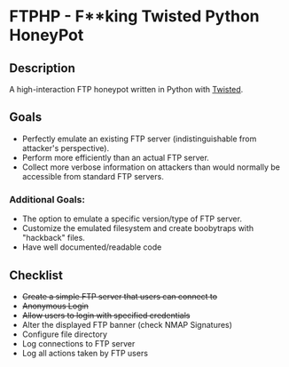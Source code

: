 # **FTPHP** - **F**\*\*king **T**wisted **P**ython **H**oney**P**ot

## Description

A high-interaction FTP honeypot written in Python with [Twisted](https://twisted.org/).

## Goals
- Perfectly emulate an existing FTP server (indistinguishable from attacker's perspective).
- Perform more efficiently than an actual FTP server.
- Collect more verbose information on attackers than would normally be accessible from standard FTP servers.


### Additional Goals:
- The option to emulate a specific version/type of FTP server.
- Customize the emulated filesystem and create boobytraps with "hackback" files.
- Have well documented/readable code

## Checklist
- ~~Create a simple FTP server that users can connect to~~
- ~~Anonymous Login~~
- ~~Allow users to login with specified credentials~~
- Alter the displayed FTP banner (check NMAP Signatures)
- Configure file directory
- Log connections to FTP server
- Log all actions taken by FTP users